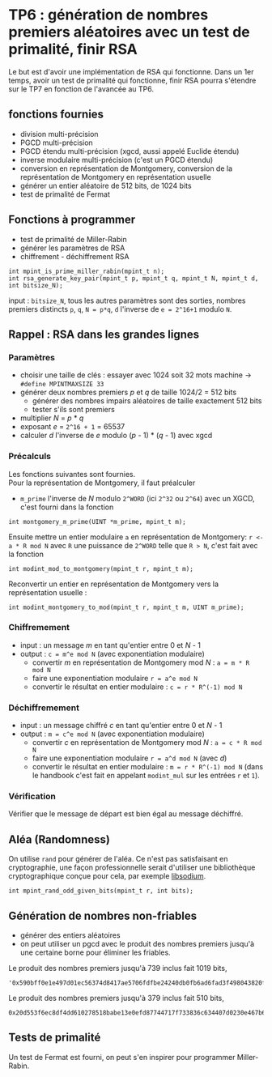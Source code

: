 # TP6 : génération de nombres premiers aléatoires avec un test de primalité, finir RSA

Le but est d'avoir une implémentation de RSA qui fonctionne.
Dans un 1er temps, avoir un test de primalité qui fonctionne,
finir RSA pourra s'étendre sur le TP7 en fonction de l'avancée au TP6.

## fonctions fournies

 - division multi-précision
 - PGCD multi-précision
 - PGCD étendu multi-précision (xgcd, aussi appelé Euclide étendu)
 - inverse modulaire multi-précision (c'est un PGCD étendu)
 - conversion en représentation de Montgomery, 
   conversion de la représentation de Montgomery en représentation usuelle
 - générer un entier aléatoire de 512 bits, de 1024 bits
 - test de primalité de Fermat

## Fonctions à programmer

- test de primalité de Miller-Rabin
- générer les paramètres de RSA
- chiffrement - déchiffrement RSA

```
int mpint_is_prime_miller_rabin(mpint_t n);
int rsa_generate_key_pair(mpint_t p, mpint_t q, mpint_t N, mpint_t d, int bitsize_N);
```
input : `bitsize_N`, tous les autres paramètres sont des sorties,
nombres premiers distincts `p`, `q`, `N = p*q`, `d` l'inverse de `e = 2^16+1` modulo `N`.

## Rappel : RSA dans les grandes lignes

### Paramètres

 - choisir une taille de clés : essayer avec 1024 soit 32 mots machine -> `#define MPINTMAXSIZE 33`
 - générer deux nombres premiers _p_ et _q_ de taille 1024/2 = 512 bits
   + générer des nombres impairs aléatoires de taille exactement 512 bits
   + tester s'ils sont premiers
 - multiplier _N_ = _p_ * _q_
 - exposant _e_ = `2^16 + 1` = 65537
 - calculer _d_ l'inverse de _e_ modulo (_p_ - 1) * (_q_ - 1) avec xgcd

### Précalculs

Les fonctions suivantes sont fournies.  
Pour la représentation de Montgomery, il faut préalculer

- `m_prime` l'inverse de _N_ modulo `2^WORD` (ici `2^32` ou `2^64`)
  avec un XGCD, c'est fourni dans la fonction
```
int montgomery_m_prime(UINT *m_prime, mpint_t m);
```
Ensuite mettre un entier modulaire `a` en représentation de Montgomery:
`r <- a * R mod N` avec `R` une puissance de `2^WORD` telle que `R > N`,
c'est fait avec la fonction
```
int modint_mod_to_montgomery(mpint_t r, mpint_t m);
```
Reconvertir un entier en représentation de Montgomery vers la représentation usuelle :
```
int modint_montgomery_to_mod(mpint_t r, mpint_t m, UINT m_prime);
```

### Chiffremement

 - input : un message _m_ en tant qu'entier entre 0 et _N_ - 1
 - output : `c = m^e mod N` (avec exponentiation modulaire)
   + convertir _m_ en représentation de Montgomery mod _N_ : `a = m * R mod N`
   + faire une exponentiation modulaire `r = a^e mod N`
   + convertir le résultat en entier modulaire : `c = r * R^(-1) mod N`

### Déchiffremement

 - input : un message chiffré _c_ en tant qu'entier entre 0 et _N_ - 1
 - output : `m = c^e mod N` (avec exponentiation modulaire)
   + convertir _c_ en représentation de Montgomery mod _N_ : `a = c * R mod N`
   + faire une exponentiation modulaire `r = a^d mod N` (avec _d_)
   + convertir le résultat en entier modulaire : `m = r * R^(-1) mod N`
   (dans le handbook c'est fait en appelant `modint_mul` sur les entrées `r` et `1`).

### Vérification

Vérifier que le message de départ est bien égal au message déchiffré.

## Aléa (Randomness)

On utilise `rand` pour générer de l'aléa.
Ce n'est pas satisfaisant en cryptographie, une façon professionnelle serait d'utiliser
une bibliothèque cryptographique conçue pour cela, par exemple [libsodium](https://doc.libsodium.org/).
```
int mpint_rand_odd_given_bits(mpint_t r, int bits);
```

## Génération de nombres non-friables

 - générer des entiers aléatoires
 - on peut utiliser un pgcd avec le produit des nombres premiers jusqu'à une certaine borne pour éliminer les friables.

Le produit des nombres premiers jusqu'à 739 inclus fait 1019 bits,
```
'0x590bff0e1e497d01ec56374d8417ae5706fdfbe24240db0fb6ad6fad3f498043820f879440dfd1f4e101deaeddff905f3621eaea0cad6ef2962d5fae132dd235dedc15a2bd2360e3593649b3164675b0ddc0aaa31cb1cacc71de31758b8e9966b776dcbb5c4f07ba3819cfbd89f8e1ca30da823be6c6d1e0c3546c023e602f2'
```
Le produit des nombres premiers jusqu'à 379 inclus fait 510 bits,
```
0x20d553f6ec8df4dd610278518babe13e0efd87744717f733836c634407d0230e467b622f9787080adde08cb349423bc93efd965375b51f301bd9d9d25c61891e
```

## Tests de primalité

Un test de Fermat est fourni, on peut s'en inspirer pour programmer Miller-Rabin.